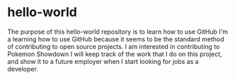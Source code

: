 # hello-world
The purpose of this hello-world repository is to learn how to use GitHub
I'm a learning how to use GitHub because it seems to be the standard method of contributing to open source projects. 
I am interested in contributing to Pokemon Showdown
I will keep track of the work that I do on this project, and show it to a future employer when I start looking for jobs as a developer. 
